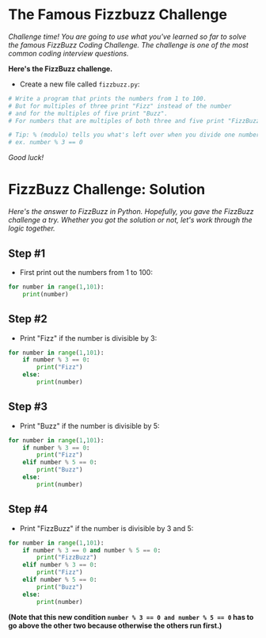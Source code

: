 # The Famous Fizzbuzz Challenge

*Challenge time! You are going to use what you've learned so far to solve the famous FizzBuzz Coding Challenge. The challenge is one of the most common coding interview questions.*

**Here's the FizzBuzz challenge.**

- Create a new file called `fizzbuzz.py`:

```py
# Write a program that prints the numbers from 1 to 100.
# But for multiples of three print "Fizz" instead of the number
# and for the multiples of five print "Buzz".
# For numbers that are multiples of both three and five print "FizzBuzz".

# Tip: % (modulo) tells you what's left over when you divide one number by another
# ex. number % 3 == 0

```
*Good luck!*



# FizzBuzz Challenge: Solution

*Here's the answer to FizzBuzz in Python. Hopefully, you gave the FizzBuzz challenge a try. Whether you got the solution or not, let's work through the logic together.*

## Step #1

- First print out the numbers from 1 to 100:
```py
for number in range(1,101):
    print(number)
```

## Step #2

- Print "Fizz" if the number is divisible by 3:

```py
for number in range(1,101):
    if number % 3 == 0:
        print("Fizz")
    else:
        print(number)
```

## Step #3

- Print "Buzz" if the number is divisible by 5:

```py
for number in range(1,101):
    if number % 3 == 0:
        print("Fizz")
    elif number % 5 == 0:
        print("Buzz")
    else:
        print(number)
```

## Step #4

- Print "FizzBuzz" if the number is divisible by 3 and 5:

```py
for number in range(1,101):
    if number % 3 == 0 and number % 5 == 0:
        print("FizzBuzz")
    elif number % 3 == 0:
        print("Fizz")
    elif number % 5 == 0:
        print("Buzz")
    else:
        print(number)
```

**(Note that this new condition `number % 3 == 0 and number % 5 == 0` has to go above the other two because otherwise the others run first.)**